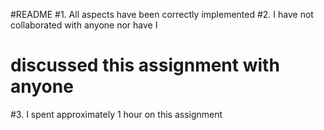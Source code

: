 #README
#1. All aspects have been correctly implemented
#2. I have not collaborated with anyone nor have I 
#   discussed this assignment with anyone
#3. I spent approximately 1 hour on this assignment